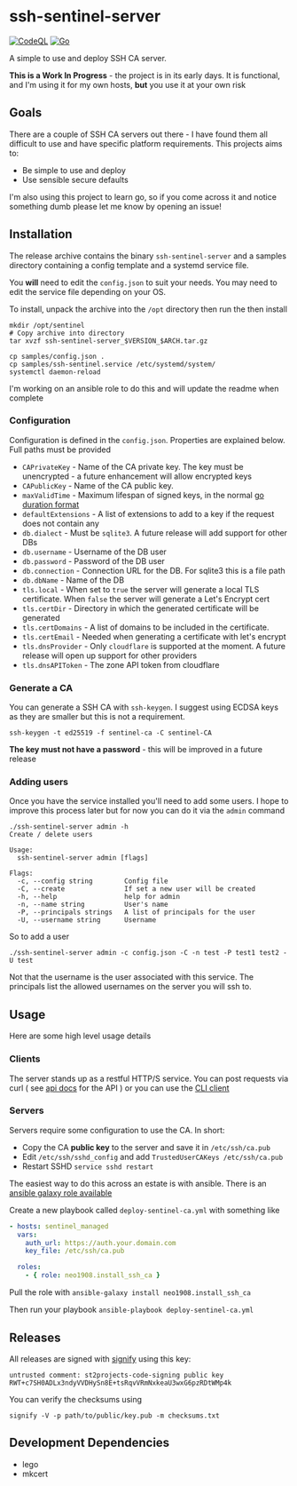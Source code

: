 # ssh-sentinel-server

[![CodeQL](https://github.com/ST2Projects/ssh-sentinel-server/actions/workflows/codeql-analysis.yml/badge.svg)](https://github.com/ST2Projects/ssh-sentinel-server/actions/workflows/codeql-analysis.yml) [![Go](https://github.com/ST2Projects/ssh-sentinel-server/actions/workflows/go.yml/badge.svg)](https://github.com/ST2Projects/ssh-sentinel-server/actions/workflows/go.yml)

A simple to use and deploy SSH CA server.

**This is a Work In Progress** - the project is in its early days. It is functional, and I'm using it for my own hosts, **but** you use it at your own risk

## Goals

There are a couple of SSH CA servers out there - I have found them all difficult to use and have specific platform
requirements. This projects aims to:

- Be simple to use and deploy
- Use sensible secure defaults

I'm also using this project to learn go, so if you come across it and notice something dumb please let me know by opening an issue!

## Installation

The release archive contains the binary `ssh-sentinel-server` and a samples directory containing a config template and a systemd service file.

You **will** need to edit the `config.json` to suit your needs. You may need to edit the service file depending on your OS.

To install, unpack the archive into the `/opt` directory then run the then install

```shell
mkdir /opt/sentinel
# Copy archive into directory
tar xvzf ssh-sentinel-server_$VERSION_$ARCH.tar.gz

cp samples/config.json .
cp samples/ssh-sentinel.service /etc/systemd/system/
systemctl daemon-reload
```

I'm working on an ansible role to do this and will update the readme when complete

### Configuration

Configuration is defined in the `config.json`. Properties are explained below. Full paths must be provided

- `CAPrivateKey` - Name of the CA private key. The key must be unencrypted - a future enhancement will allow encrypted keys
- `CAPublicKey` - Name of the CA public key.
- `maxValidTime` - Maximum lifespan of signed keys, in the normal [go duration format](https://pkg.go.dev/time#ParseDuration)
- `defaultExtensions` - A list of extensions to add to a key if the request does not contain any
- `db.dialect` - Must be `sqlite3`. A future release will add support for other DBs
- `db.username` - Username of the DB user
- `db.password` - Password of the DB user
- `db.connection` - Connection URL for the DB. For sqlite3 this is a file path
- `db.dbName` - Name of the DB
- `tls.local` - When set to `true` the server will generate a local TLS certificate. When `false` the server will generate a Let's Encrypt cert
- `tls.certDir` - Directory in which the generated certificate will be generated
- `tls.certDomains` - A list of domains to be included in the certificate.
- `tls.certEmail` - Needed when generating a certificate with let's encrypt
- `tls.dnsProvider` - Only `cloudflare` is supported at the moment. A future release will open up support for other providers
- `tls.dnsAPIToken` - The zone API token from cloudflare

### Generate a CA

You can generate a SSH CA with `ssh-keygen`. I suggest using ECDSA keys as they are smaller but this is not a requirement.

```shell
ssh-keygen -t ed25519 -f sentinel-ca -C sentinel-CA
```

**The key must not have a password** - this will be improved in a future release

### Adding users

Once you have the service installed you'll need to add some users. I hope to improve this process later but for now you can do it via the `admin` command

```shell
./ssh-sentinel-server admin -h
Create / delete users

Usage:
  ssh-sentinel-server admin [flags]

Flags:
  -c, --config string        Config file
  -C, --create               If set a new user will be created
  -h, --help                 help for admin
  -n, --name string          User's name
  -P, --principals strings   A list of principals for the user
  -U, --username string      Username
```

So to add a user

```shell
./ssh-sentinel-server admin -c config.json -C -n test -P test1 test2 -U test
```

Not that the username is the user associated with this service. The principals list the allowed usernames on the server you will ssh to.

## Usage

Here are some high level usage details

### Clients

The server stands up as a restful HTTP/S service. You can post requests via curl ( see [api docs](./api-docs.yaml) for the API ) or you can use the [CLI client](https://github.com/ST2Projects/ssh-sentinel-client)

### Servers

Servers require some configuration to use the CA. In short:

- Copy the CA **public key** to the server and save it in `/etc/ssh/ca.pub`
- Edit `/etc/ssh/sshd_config` and add `TrustedUserCAKeys /etc/ssh/ca.pub`
- Restart SSHD `service sshd restart`

The easiest way to do this across an estate is with ansible. There is an [ansible galaxy role available](https://galaxy.ansible.com/neo1908/install_ssh_ca)

Create a new playbook called `deploy-sentinel-ca.yml` with something like 

```yaml
- hosts: sentinel_managed
  vars:
    auth_url: https://auth.your.domain.com
    key_file: /etc/ssh/ca.pub

  roles:
    - { role: neo1908.install_ssh_ca }
```

Pull the role with `ansible-galaxy install neo1908.install_ssh_ca`

Then run your playbook `ansible-playbook deploy-sentinel-ca.yml`

## Releases

All releases are signed with [signify](https://github.com/aperezdc/signify) using this key:

```
untrusted comment: st2projects-code-signing public key
RWT+c7SH0ADLx3ndyVVDHySn8E+tsRqvVRmNxkeaU3wxG6pzRDtWMp4k
```

You can verify the checksums using

```shell
signify -V -p path/to/public/key.pub -m checksums.txt
```

## Development Dependencies

- lego
- mkcert

